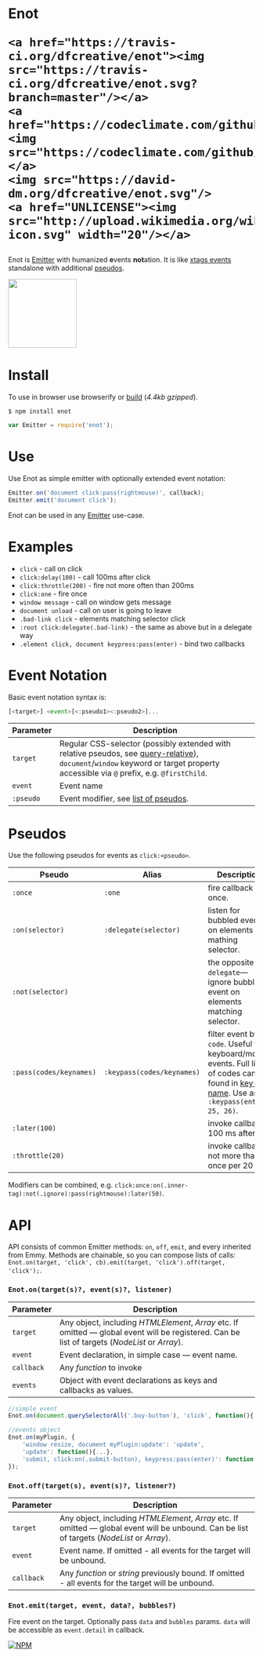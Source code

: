 <h1>
	Enot

	<a href="https://travis-ci.org/dfcreative/enot"><img src="https://travis-ci.org/dfcreative/enot.svg?branch=master"/></a>
	<a href="https://codeclimate.com/github/dfcreative/emmy"><img src="https://codeclimate.com/github/dfcreative/emmy/badges/gpa.svg"/></a>
	<img src="https://david-dm.org/dfcreative/enot.svg"/>
	<a href="UNLICENSE"><img src="http://upload.wikimedia.org/wikipedia/commons/6/62/PD-icon.svg" width="20"/></a>
</h1>

Enot is [Emitter](https://github.com/dfcreative/emmy) with humanized **e**vents **not**ation. It is like [xtags events](http://www.x-tags.org/docs#pseudos) standalone with additional [pseudos](#pseudos).

<img src="https://cdn.rawgit.com/dfcreative/enot/design/logo.png" height="140"/>


# Install

To use in browser use browserify or [build](enot.js) (_4.4kb gzipped_).

`$ npm install enot`

```js
var Emitter = require('enot');
```

# Use

Use Enot as simple emitter with optionally extended event notation:

```js
Emitter.on('document click:pass(rightmouse)', callback);
Emitter.emit('document click');
```

Enot can be used in any [Emitter](https://github.com/dfcreative/emmy#use) use-case.


# Examples

* `click` - call on click
* `click:delay(100)` - call 100ms after click
* `click:throttle(200)` - fire not more often than 200ms
* `click:one` - fire once
* `window message` - call on window gets message
* `document unload` - call on user is going to leave
* `.bad-link click` - elements matching selector click
* `:root click:delegate(.bad-link)` - the same as above but in a delegate way
* `.element click, document keypress:pass(enter)` - bind two callbacks

<!-- `keypress:pass(ctrl + alt + del)` - catch windows task manager call -->
<!-- `keypress:pass(/y/i) + keypress:pass(/e/i) + keypress:pass(/s/i)` - catch user’s consent. -->
<!-- `touch` - normalized crossbrowser gesture -->
<!-- `all` - call on any event -->


# Event Notation

Basic event notation syntax is:

```js
[<target>] <event>[<:pseudo1><:pseudo2>]...
```

| Parameter | Description |
|----|----|
| `target` | Regular CSS-selector (possibly extended with relative pseudos, see [query-relative](http://github.io/dfcreative/query-relative)), `document`/`window` keyword or target property accessible via `@` prefix, e.g. `@firstChild`. |
| `event` | Event name |
| `:pseudo` | Event modifier, see [list of pseudos](#pseudos). |




# Pseudos

Use the following pseudos for events as `click:<pseudo>`.

Pseudo | Alias | Description
---|---|---
`:once` | `:one` | fire callback once.
`:on(selector)` | `:delegate(selector)` | listen for bubbled event on elements mathing selector.
`:not(selector)` | | the opposite to `delegate`—ignore bubbled event on elements matching selector.
`:pass(codes/keynames)` | `:keypass(codes/keynames)` | filter event by `code`. Useful for keyboard/mouse events. Full list of codes can be found in [key-name](https://github.com/dfcreative/key-name). Use as `:keypass(enter, 25, 26)`.
`:later(100)` | | invoke callback 100 ms after.
`:throttle(20)` | | invoke callbak not more than once per 20 ms.

Modifiers can be combined, e.g. `click:once:on(.inner-tag):not(.ignore):pass(rightmouse):later(50)`.



# API

API consists of common Emitter methods: `on`, `off`, `emit`, and every inherited from Emmy. Methods are chainable, so you can compose lists of calls: `Enot.on(target, 'click', cb).emit(target, 'click').off(target, 'click');`.


### `Enot.on(target(s)?, event(s)?, listener)`

| Parameter | Description |
|----|----|
| `target` | Any object, including _HTMLElement_, _Array_ etc. If omitted — global event will be registered. Can be list of targets (_NodeList_ or _Array_). |
| `event` | Event declaration, in simple case — event name. |
| `callback` | Any _function_ to invoke |
| `events` | Object with event declarations as keys and callbacks as values. |

```js
//simple event
Enot.on(document.querySelectorAll('.buy-button'), 'click', function(){...});

//events object
Enot.on(myPlugin, {
	'window resize, document myPlugin:update': 'update',
	'update': function(){...},
	'submit, click:on(.submit-button), keypress:pass(enter)': function(){...}
});
```


### `Enot.off(target(s), event(s)?, listener?)`

| Parameter | Description |
|----|----|
| `target` | Any object, including _HTMLElement_, _Array_ etc. If omitted — global event will be unbound. Can be list of targets (_NodeList_ or _Array_). |
| `event` | Event name. If omitted - all events for the target will be unbound. |
| `callback` | Any _function_ or _string_ previously bound. If omitted - all events for the target will be unbound. |


### `Enot.emit(target, event, data?, bubbles?)`

Fire event on the target. Optionally pass `data` and `bubbles` params. `data` will be accessible as `event.detail` in callback.




[![NPM](https://nodei.co/npm/enot.png?downloads=true&downloadRank=true&stars=true)](https://nodei.co/npm/enot/)